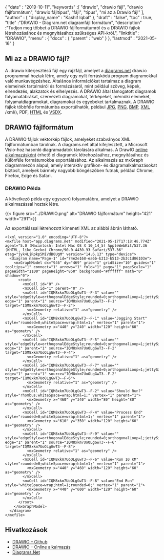{
  "date" : "2019-10-11",
  "keywords" :[ "drawio", "drawio fájl", "drawio fájlformátum", "drawio fájltípus", "fájl", "típus", "mi az a Drawio fájl" ],
  "author" : {
    "display_name" : "Kashif Iqbal"
},
  "draft" : "false",
  "toc" : true,
  "title" :"DRAWIO - Diagram.net diagramfájl formátum",
  "description" :"Tudjon meg többet a DRAWIO fájlformátumról és a DRAWIO fájlok létrehozásához és megnyitásához szükséges API-król.",
  "linktitle" : "DRAWIO",
  "menu" : {
    "docs" : {
      "parent" : "web"
}
},
  "lastmod" : "2021-05-16"
}

## Mi az a DRAWIO fájl?

A .drawio kiterjesztésű fájl egy rajzfájl, amelyet a [diagrams.net](https://www.diagrams.net/) draw.io programmal hoztak létre, amely egy nyílt forráskódú program diagramokkal való munkavégzéshez. Általános információkat tartalmaz a diagram elemeinek tartalmáról és formázásáról, mint például szöveg, képek, elrendezés, alakzatok és elhelyezés. A DRAWIO által támogatott diagramok folyamatábrákat, szervezeti diagramokat, térképeket, mérnöki elemeket, folyamatdiagramokat, diagramokat és egyebeket tartalmaznak. A DRAWIO fájlok többféle formátumba exportálhatók, például [JPG](/hu/image/jpeg/), [PNG](/hu/image/png/), [BMP](/hu/image/bmp/), [XML](/hu/web) /xml/), PDF, [HTML](/hu/web/html/) és [VSDX](/hu/image/vsdx/).

## DRAWIO fájlformátum

A DRAWIO fájlok vektorkép fájlok, amelyeket szabványos XML fájlformátumban tárolnak. A diagrams.net által kifejlesztett, a Microsoft Visio-hoz hasonló diagramadatok tárolására alkalmas. A DrawIO [online alkalmazásként](https://app.diagrams.net/) érhető el diagramok létrehozásához, megnyitásához és különféle formátumokba exportálásához. Az alkalmazás az mxGraph diagrammezőn alapul, amely interaktív grafikon- és diagramalkalmazásokat biztosít, amelyek bármely nagyobb böngészőben futnak, például Chrome, Firefox, Edge és Safari.

### DRAWIO Példa

A következő példa egy egyszerű folyamatábra, amelyet a DRAWIO alkalmazással hoztak létre.

{{< figure src="../DRAWIO.png" alt="DRAWIO fájlformátum" height="421" width="291">}}

Az exportálással létrehozott kimeneti XML az alábbi ábrán látható.

```
<?xml version="1.0" encoding="UTF-8"?>
<mxfile host="app.diagrams.net" modified="2021-05-17T17:18:48.774Z" agent="5.0 (Macintosh; Intel Mac OS X 10_14_5) AppleWebKit/537.36 (KHTML, like Gecko) Chrome/90.0.4430.93 Safari/537.36" etag="jyk4LjRpkp5MiVdB0UgM" version="14.6.13" type="device">
  <diagram name="Page-1" id="74e2e168-ea6b-b213-b513-2b3c1d86103e">
    <mxGraphModel dx="946" dy="469" grid="1" gridSize="10" guides="1" tooltips="1" connect="1" arrows="1" fold="1" page="1" pageScale="1" pageWidth="1100" pageHeight="850" background="#ffffff" math="0" shadow="0">
      <root>
        <mxCell id="0" />
        <mxCell id="1" parent="0" />
        <mxCell id="IQM8xkm7UoOLgGwT3--F-3" value="" style="edgeStyle=orthogonalEdgeStyle;rounded=0;orthogonalLoop=1;jettySize=auto;html=1;" edge="1" parent="1" source="IQM8xkm7UoOLgGwT3--F-1" target="IQM8xkm7UoOLgGwT3--F-2">
          <mxGeometry relative="1" as="geometry" />
        </mxCell>
        <mxCell id="IQM8xkm7UoOLgGwT3--F-1" value="Jogging Start" style="rounded=0;whiteSpace=wrap;html=1;" vertex="1" parent="1">
          <mxGeometry x="440" y="240" width="120" height="60" as="geometry" />
        </mxCell>
        <mxCell id="IQM8xkm7UoOLgGwT3--F-5" value="" style="edgeStyle=orthogonalEdgeStyle;rounded=0;orthogonalLoop=1;jettySize=auto;html=1;" edge="1" parent="1" source="IQM8xkm7UoOLgGwT3--F-2" target="IQM8xkm7UoOLgGwT3--F-4">
          <mxGeometry relative="1" as="geometry" />
        </mxCell>
        <mxCell id="IQM8xkm7UoOLgGwT3--F-7" value="" style="edgeStyle=orthogonalEdgeStyle;rounded=0;orthogonalLoop=1;jettySize=auto;html=1;" edge="1" parent="1" source="IQM8xkm7UoOLgGwT3--F-2" target="IQM8xkm7UoOLgGwT3--F-6">
          <mxGeometry relative="1" as="geometry" />
        </mxCell>
        <mxCell id="IQM8xkm7UoOLgGwT3--F-2" value="Should Run?" style="rhombus;whiteSpace=wrap;html=1;" vertex="1" parent="1">
          <mxGeometry x="460" y="340" width="80" height="80" as="geometry" />
        </mxCell>
        <mxCell id="IQM8xkm7UoOLgGwT3--F-4" value="Process End" style="rounded=0;whiteSpace=wrap;html=1;" vertex="1" parent="1">
          <mxGeometry x="610" y="350" width="120" height="60" as="geometry" />
        </mxCell>
        <mxCell id="IQM8xkm7UoOLgGwT3--F-9" value="" style="edgeStyle=orthogonalEdgeStyle;rounded=0;orthogonalLoop=1;jettySize=auto;html=1;" edge="1" parent="1" source="IQM8xkm7UoOLgGwT3--F-6" target="IQM8xkm7UoOLgGwT3--F-8">
          <mxGeometry relative="1" as="geometry" />
        </mxCell>
        <mxCell id="IQM8xkm7UoOLgGwT3--F-6" value="Run 10 KM" style="rounded=0;whiteSpace=wrap;html=1;" vertex="1" parent="1">
          <mxGeometry x="440" y="460" width="120" height="60" as="geometry" />
        </mxCell>
        <mxCell id="IQM8xkm7UoOLgGwT3--F-8" value="End Run" style="whiteSpace=wrap;html=1;rounded=0;" vertex="1" parent="1">
          <mxGeometry x="440" y="600" width="120" height="60" as="geometry" />
        </mxCell>
      </root>
    </mxGraphModel>
  </diagram>
</mxfile>

```

## Hivatkozások ##

* [DRAWIO – Github](https://github.com/jgraph/drawio)
* [DRAWIO – Online alkalmazás](https://app.diagrams.net/)
* [Diagrams.Net](https://www.diagrams.net/)

